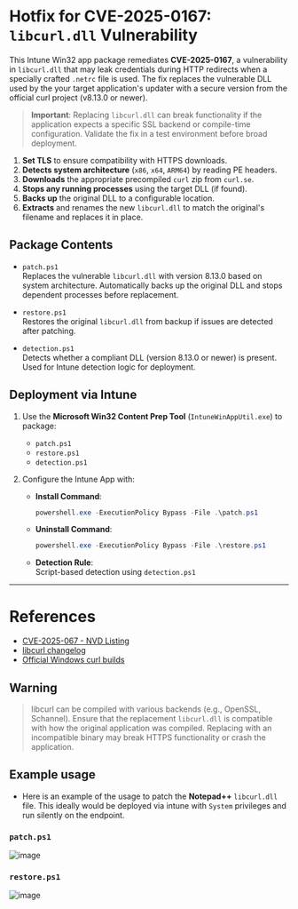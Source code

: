 # Hotfix for CVE-2025-0167: `libcurl.dll` Vulnerability

This Intune Win32 app package remediates **CVE-2025-0167**, a vulnerability in `libcurl.dll` that may leak credentials during HTTP redirects when a specially crafted `.netrc` file is used. The fix replaces the vulnerable DLL used by the your target application's updater with a secure version from the official curl project (v8.13.0 or newer).


>  **Important**: Replacing `libcurl.dll` can break functionality if the application expects a specific SSL backend or compile-time configuration. Validate the fix in a test environment before broad deployment.


1. **Set TLS** to ensure compatibility with HTTPS downloads.
2. **Detects system architecture** (`x86`, `x64`, `ARM64`) by reading PE headers.
3. **Downloads** the appropriate precompiled `curl` zip from `curl.se`.
4. **Stops any running processes** using the target DLL (if found).
5. **Backs up** the original DLL to a configurable location.
6. **Extracts** and renames the new `libcurl.dll` to match the original's filename and replaces it in place.

##  Package Contents

- `patch.ps1`  
  Replaces the vulnerable `libcurl.dll` with version 8.13.0 based on system architecture. Automatically backs up the original DLL and stops dependent processes before replacement.

- `restore.ps1`  
  Restores the original `libcurl.dll` from backup if issues are detected after patching.

- `detection.ps1`  
  Detects whether a compliant DLL (version 8.13.0 or newer) is present. Used for Intune detection logic for deployment.

## Deployment via Intune

1. Use the **Microsoft Win32 Content Prep Tool** (`IntuneWinAppUtil.exe`) to package:
   - `patch.ps1`
   - `restore.ps1`
   - `detection.ps1`

2. Configure the Intune App with:
   - **Install Command**:  
     ```powershell
     powershell.exe -ExecutionPolicy Bypass -File .\patch.ps1
     ```
   - **Uninstall Command**:  
     ```powershell
     powershell.exe -ExecutionPolicy Bypass -File .\restore.ps1
     ```
   - **Detection Rule**:  
     Script-based detection using `detection.ps1`

---


# References
- [CVE-2025-067 - NVD Listing ](https://nvd.nist.gov/vuln/detail/CVE-2025-0167)
- [libcurl changelog](https://curl.se/changes.html)
- [Official Windows curl builds](https://curl.se/windows/)


## Warning

> libcurl can be compiled with various backends (e.g., OpenSSL, Schannel). Ensure that the replacement `libcurl.dll` is compatible with how the original application was compiled. Replacing with an incompatible binary may break HTTPS functionality or crash the application.

## Example usage 
- Here is an example of the usage to patch the **Notepad++** `libcurl.dll` file. This ideally would be deployed via intune with `System` privileges and run silently on the endpoint. 

### `patch.ps1`
![image](https://github.com/user-attachments/assets/7684eb65-98de-4bee-86ac-c01f4f58ccd6)

### `restore.ps1`
![image](https://github.com/user-attachments/assets/1f37d86f-28d2-4fd7-bdb2-cba45e8785ef)




  
